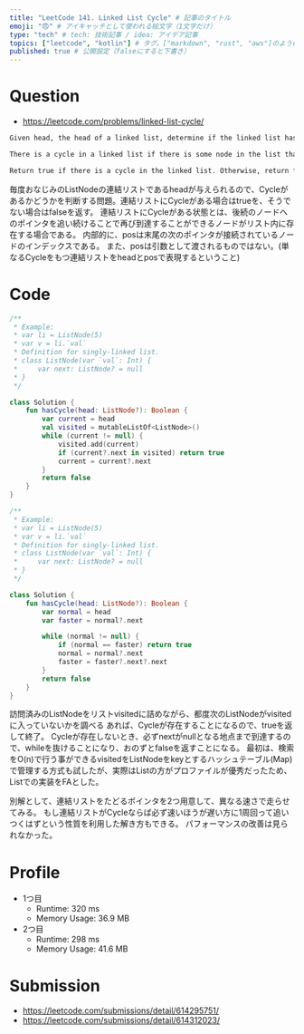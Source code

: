 ```yaml
---
title: "LeetCode 141. Linked List Cycle" # 記事のタイトル
emoji: "😠" # アイキャッチとして使われる絵文字（1文字だけ）
type: "tech" # tech: 技術記事 / idea: アイデア記事
topics: ["leetcode", "kotlin"] # タグ。["markdown", "rust", "aws"]のように指定する
published: true # 公開設定（falseにすると下書き）
---
```


# Question

- https://leetcode.com/problems/linked-list-cycle/

~~~txt
Given head, the head of a linked list, determine if the linked list has a cycle in it.

There is a cycle in a linked list if there is some node in the list that can be reached again by continuously following the next pointer. Internally, pos is used to denote the index of the node that tail's next pointer is connected to. Note that pos is not passed as a parameter.

Return true if there is a cycle in the linked list. Otherwise, return false.
~~~

毎度おなじみのListNodeの連結リストであるheadが与えられるので、Cycleがあるかどうかを判断する問題。連結リストにCycleがある場合はtrueを、そうでない場合はfalseを返す。
連結リストにCycleがある状態とは、後続のノードへのポインタを追い続けることで再び到達することができるノードがリスト内に存在する場合である。
内部的に、posは末尾の次のポインタが接続されているノードのインデックスである。
また、posは引数として渡されるものではない。(単なるCycleをもつ連結リストをheadとposで表現するということ)

# Code

~~~kotlin
/**
 * Example:
 * var li = ListNode(5)
 * var v = li.`val`
 * Definition for singly-linked list.
 * class ListNode(var `val`: Int) {
 *     var next: ListNode? = null
 * }
 */

class Solution {
    fun hasCycle(head: ListNode?): Boolean {
        var current = head
        val visited = mutableListOf<ListNode>()
        while (current != null) {
            visited.add(current)
            if (current?.next in visited) return true
            current = current?.next
        }
        return false
    }
}
~~~

~~~kotlin
/**
 * Example:
 * var li = ListNode(5)
 * var v = li.`val`
 * Definition for singly-linked list.
 * class ListNode(var `val`: Int) {
 *     var next: ListNode? = null
 * }
 */

class Solution {
    fun hasCycle(head: ListNode?): Boolean {
        var normal = head
        var faster = normal?.next

        while (normal != null) {
            if (normal == faster) return true
            normal = normal?.next
            faster = faster?.next?.next
        }
        return false
    }
}
~~~


訪問済みのListNodeをリストvisitedに詰めながら、都度次のListNodeがvisitedに入っていないかを調べる
あれば、Cycleが存在することになるので、trueを返して終了。
Cycleが存在しないとき、必ずnextがnullとなる地点まで到達するので、whileを抜けることになり、おのずとfalseを返すことになる。
最初は、検索をO(n)で行う事ができるvisitedをListNodeをkeyとするハッシュテーブル(Map)で管理する方式も試したが、実際はListの方がプロファイルが優秀だったため、Listでの実装をFAとした。

別解として、連結リストをたどるポインタを2つ用意して、異なる速さで走らせてみる。
もし連結リストがCycleならば必ず速いほうが遅い方に1周回って追いつくはずという性質を利用した解き方もできる。
パフォーマンスの改善は見られなかった。

# Profile

- 1つ目
	- Runtime: 320 ms
	- Memory Usage: 36.9 MB
- 2つ目
	- Runtime: 298 ms
	- Memory Usage: 41.6 MB

# Submission
- https://leetcode.com/submissions/detail/614295751/
- https://leetcode.com/submissions/detail/614312023/
